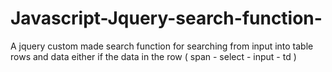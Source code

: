 # Javascript-Jquery-search-function-
A jquery custom made search function for searching from input into table rows and data either if the data in the row ( span - select - input - td )  

